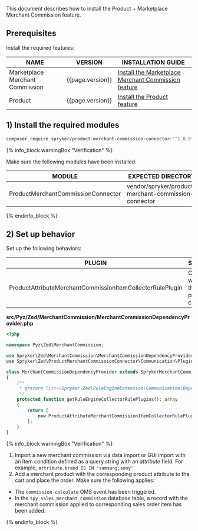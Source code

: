 This document describes how to install the Product + Marketplace Merchant Commission feature.

## Prerequisites

Install the required features:

| NAME                            | VERSION          | INSTALLATION GUIDE                                                                                                                                                                                          |
|---------------------------------|------------------|-------------------------------------------------------------------------------------------------------------------------------------------------------------------------------------------------------------|
| Marketplace Merchant Commission | {{page.version}} | [Install the Marketplace Merchant Commission feature](/docs/pbc/all/merchant-management/{{page.version}}/marketplace/install-and-upgrade/install-features/install-the-marketplace-merchant-commission-feature.html) |
| Product                         | {{page.version}} | [Install the Product feature](/docs/pbc/all/product-information-management/{{site.version}}/base-shop/install-and-upgrade/install-features/install-the-product-feature.html)                                |

## 1) Install the required modules

```bash
composer require spryker/product-merchant-commission-connector:"^1.0.0" --update-with-dependencies
```

{% info_block warningBox "Verification" %}

Make sure the following modules have been installed:

| MODULE                             | EXPECTED DIRECTORY                                   |
|------------------------------------|------------------------------------------------------|
| ProductMerchantCommissionConnector | vendor/spryker/product-merchant-commission-connector |

{% endinfo_block %}


## 2) Set up behavior

Set up the following behaviors:

| PLUGIN                                                    | SPECIFICATION                                                  | PREREQUISITES | NAMESPACE                                                                              |
|-----------------------------------------------------------|----------------------------------------------------------------|---------------|----------------------------------------------------------------------------------------|
| ProductAttributeMerchantCommissionItemCollectorRulePlugin | Collects items with attributes that match the provided clause. |               | Spryker\Zed\ProductMerchantCommissionConnector\Communication\Plugin\MerchantCommission |

**src/Pyz/Zed/MerchantCommission/MerchantCommissionDependencyProvider.php**

```php
<?php

namespace Pyz\Zed\MerchantCommission;

use Spryker\Zed\MerchantCommission\MerchantCommissionDependencyProvider as SprykerMerchantCommissionDependencyProvider;
use Spryker\Zed\ProductMerchantCommissionConnector\Communication\Plugin\MerchantCommission\ProductAttributeMerchantCommissionItemCollectorRulePlugin;

class MerchantCommissionDependencyProvider extends SprykerMerchantCommissionDependencyProvider
{
    /**
     * @return list<\Spryker\Zed\RuleEngineExtension\Communication\Dependency\Plugin\CollectorRulePluginInterface>
     */
    protected function getRuleEngineCollectorRulePlugins(): array
    {
        return [
            new ProductAttributeMerchantCommissionItemCollectorRulePlugin(),
        ];
    }
}
```

{% info_block warningBox "Verification" %}

1. Import a new merchant commission via data import or GUI import with an item condition defined as a query string with an *attribute* field. For example, `attribute.brand IS IN 'samsung;sony'`.
2. Add a merchant product with the corresponding product attribute to the cart and place the order.
Make sure the following applies:
- The `commission-calculate` OMS event has been triggered.
- In the `spy_sales_merchant_commission` database table, a record with the merchant commission applied to corresponding sales order item has been added.

{% endinfo_block %}
